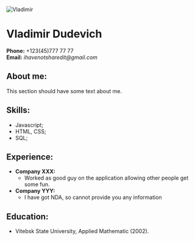 ![Vladimir](https://www.zoopicture.ru/assets/2011/02/IMG_6026.jpg) 
# Vladimir Dudevich
**Phone:** +123(45)777 77 77\
**Email:** _ihavenotsharedit@gmail.com_

## About me:
   This section should have some text about me.
## Skills:
 * Javascript;
 * HTML, CSS;
 * SQL;

## Experience:
* **Company XXX:**
  * Worked as good guy on the application allowing other people get some fun.
* **Company YYY:**
  * I have got NDA, so cannot provide you any information

## Education:
  * Vitebsk State University, Applied Mathematic (2002).






 